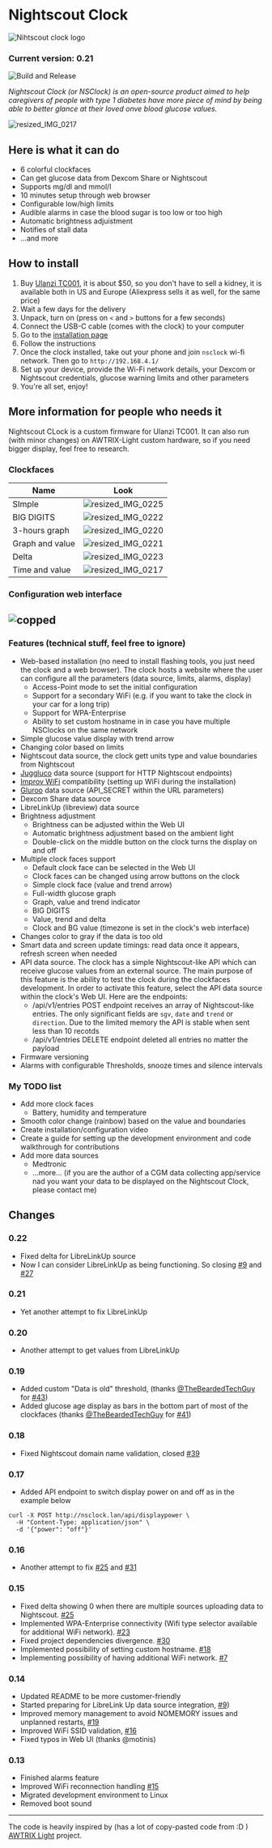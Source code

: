 # Nightscout Clock

![Nihtscout clock logo](https://github.com/ktomy/nightscout-clock/assets/1446257/1198c06d-b017-409d-aca3-2bca63581ecb)

### Current version: 0.21

![Build and Release](https://github.com/ktomy/nightscout-clock/actions/workflows/build_release.yml/badge.svg)

_Nightscout Clock (or NSClock) is an open-source product aimed to help caregivers of people with type 1 diabetes have more piece of mind by being able to better glance at their loved onve blood glucose values._

![resized_IMG_0217](https://github.com/user-attachments/assets/9c5d810a-76c0-414b-8d93-d46a6afa8bf6)

## Here is what it can do

- 6 colorful clockfaces
- Can get glucose data from Dexcom Share or Nightscout
- Supports mg/dl and mmol/l
- 10 minutes setup through web browser
- Configurable low/high limits
- Audible alarms in case the blood sugar is too low or too high
- Automatic brightness adjuistment
- Notifies of stall data
- ...and more

## How to install

1. Buy [Ulanzi TC001](https://www.ulanzi.com/products/ulanzi-pixel-smart-clock-2882?aff=1191), it is about $50, so you don't have to sell a kidney, it is available both in US and Europe (Aliexpress sells it as well, for the same price)
2. Wait a few days for the delivery
3. Unpack, turn on (press on `<` and `>` buttons for a few seconds)
4. Connect the USB-C cable (comes with the clock) to your computer
5. Go to the [installation page](https://ktomy.github.io/nightscout-clock/)
6. Follow the instructions
7. Once the clock installed, take out your phone and join `nsclock` wi-fi network. Then go to `http://192.168.4.1/`
8. Set up your device, provide the Wi-Fi network details, your Dexcom or Nightscout credentials, glucose warning limits and other parameters
9. You're all set, enjoy!

## More information for people who needs it

Nightscout CLock is a custom firmware for Ulanzi TC001. It can also run (with minor changes) on AWTRIX-Light custom hardware, so if you need bigger display, feel free to research.

### Clockfaces

| Name            | Look                                                                                                 |
| --------------- | ---------------------------------------------------------------------------------------------------- |
| SImple          | ![resized_IMG_0225](https://github.com/user-attachments/assets/79cbda6d-5c0b-47fa-b5b4-2a5a10322a7d) |
| BIG DIGITS      | ![resized_IMG_0222](https://github.com/user-attachments/assets/59d5bea9-977b-4c40-b308-636d3d70055a) |
| 3-hours graph   | ![resized_IMG_0220](https://github.com/user-attachments/assets/86f36885-4479-412b-95fc-9fa527e12050) |
| Graph and value | ![resized_IMG_0221](https://github.com/user-attachments/assets/cb21ac92-a6d5-408c-b116-69726b58abc1) |
| Delta           | ![resized_IMG_0223](https://github.com/user-attachments/assets/dce1ecd4-a51b-4596-a292-0535c66f505c) |
| Time and value  | ![resized_IMG_0217](https://github.com/user-attachments/assets/d92832c2-8713-4ccf-9cc7-67202153d111) |

### Configuration web interface

## ![copped](https://github.com/user-attachments/assets/6a04b1f2-6c07-49ee-8c63-e145d3823ee9)

### Features (technical stuff, feel free to ignore)

- Web-based installation (no need to install flashing tools, you just need the clock and a web browser). The clock hosts a website where the user can configure all the parameters (data source, limits, alarms, display)
  - Access-Point mode to set the initial configuration
  - Support for a secondary WiFi (e.g. if you want to take the clock in your car for a long trip)
  - Support for WPA-Enterprise
  - Ability to set custom hostname in in case you have multiple NSClocks on the same network
- Simple glucose value display with trend arrow
- Changing color based on limits
- Nightscout data source, the clock gett units type and value boundaries from Nightscout
- [Juggluco](https://www.juggluco.nl/) data source (support for HTTP Nightscout endpoints)
- [Improv WiFi](https://github.com/improv-wifi) compatibility (setting up WiFi during the installation)
- [Gluroo](https://gluroo.com/) data source (API_SECRET within the URL parameters)
- Dexcom Share data source
- LibreLinkUp (libreview) data source
- Brightness adjustment
  - Brightness can be adjusted within the Web UI
  - Automatic brightness adjustment based on the ambient light
  - Double-click on the middle button on the clock turns the display on and off
- Multiple clock faces support
  - Default clock face can be selected in the Web UI
  - Clock faces can be changed using arrow buttons on the clock
  - Simple clock face (value and trend arrow)
  - Full-width glucose graph
  - Graph, value and trend indicator
  - BIG DIGITS
  - Value, trend and delta
  - Clock and BG value (timezone is set in the clock's web interface)
- Changes color to gray if the data is too old
- Smart data and screen update timings: read data once it appears, refresh screen when needed
- API data source. The clock has a simple Nightscout-like API which can receive glucose values from an external source. The main purpose of this feature is the ability to test the clock during the clockfaces development. In order to activate this feature, select the API data source within the clock's Web UI. Here are the endpoints:
  - /api/v1/entries POST endpoint receives an array of Nightscout-like entries. The only significant fields are `sgv`, `date` and `trend` or `direction`. Due to the limited memory the API is stable when sent less than 10 recotds
  - /api/v1/entries DELETE endpoint deleted all entries no matter the payload
- Firmware versioning
- Alarms with configurable Thresholds, snooze times and silence intervals

### My TODO list

- Add more clock faces
  - Battery, humidity and temperature
- Smooth color change (rainbow) based on the value and boundaries
- Create installation/configuration video
- Create a guide for setting up the development environment and code walkthrough for contributions
- Add more data sources
  - Medtronic
  - ...more... (if you are the author of a CGM data collecting app/service nad you want your data to be displayed on the Nightscout Clock, please contact me)

## Changes

### 0.22

- Fixed delta for LibreLinkUp source
- Now I can consider LibreLinkUp as being functioning. So closing [#9](https://github.com/ktomy/nightscout-clock/issues/9) and [#27](https://github.com/ktomy/nightscout-clock/issues/27)

### 0.21

- Yet another attempt to fix LibreLinkUp

### 0.20

- Another attempt to get values from LibreLinkUp

### 0.19

- Added custom "Data is old" threshold, (thanks [@TheBeardedTechGuy](https://github.com/TheBeardedTechGuy) for [#43](https://github.com/ktomy/nightscout-clock/pull/43))
- Added glucose age display as bars in the bottom part of most of the clockfaces (thanks [@TheBeardedTechGuy](https://github.com/TheBeardedTechGuy) for [#41](https://github.com/ktomy/nightscout-clock/pull/41))

### 0.18

- Fixed Nightscout domain name validation, closed [#39](https://github.com/ktomy/nightscout-clock/issues/39)

### 0.17

- Added API endpoint to switch display power on and off as in the example below

```
curl -X POST http://nsclock.lan/api/displaypower \
  -H "Content-Type: application/json" \
  -d '{"power": "off"}'
```

### 0.16

- Another attempt to fix [#25](https://github.com/ktomy/nightscout-clock/issues/25) and [#31](https://github.com/ktomy/nightscout-clock/issues/31)

### 0.15

- Fixed delta showing 0 when there are multiple sources uploading data to Nightscout. [#25](https://github.com/ktomy/nightscout-clock/issues/25)
- Implemented WPA-Enterprise connectivity (Wifi type selector available for additional WiFi network). [#23](https://github.com/ktomy/nightscout-clock/issues/23)
- Fixed project dependencies divergence. [#30](https://github.com/ktomy/nightscout-clock/issues/30)
- Implemented possibility of setting custom hostname. [#18](https://github.com/ktomy/nightscout-clock/issues/18)
- Implementing possibility of having additional WiFi network. [#7](https://github.com/ktomy/nightscout-clock/issues/7)

### 0.14

- Updated README to be more customer-friendly
- Started preparing for LibreLink Up data source integration, [#9](https://github.com/ktomy/nightscout-clock/issues/9))
- Improved memory management to avoid NOMEMORY issues and unplanned restarts, [#19](https://github.com/ktomy/nightscout-clock/issues/19)
- Improved WiFi SSID validation, [#16](https://github.com/ktomy/nightscout-clock/issues/16)
- Fixed typos in Web UI (thanks @motinis)

### 0.13

- Finished alarms feature
- Improved WiFi reconnection handling [#15](https://github.com/ktomy/nightscout-clock/issues/15)
- Migrated development environment to Linux
- Removed boot sound

---

The code is heavily inspired by (has a lot of copy-pasted code from :D ) [AWTRIX Light](https://github.com/Blueforcer/awtrix-light) project.
